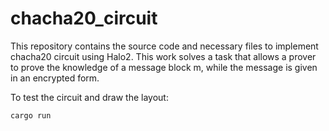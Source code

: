 # chacha20_circuit

This repository contains the source code and necessary files to implement chacha20 circuit using Halo2. 
This work solves a task that allows a prover to prove the knowledge of a message block m, while the message is given in an encrypted form.

To test the circuit and draw the layout:
```bash
cargo run
```
